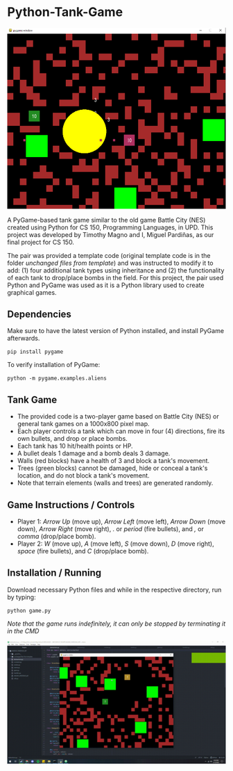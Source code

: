 # Python-Tank-Game
![alt text](https://github.com/mspardinas/Python-Tank-Game/blob/master/readme-images/tank-game.png)

A PyGame-based tank game similar to the old game Battle City (NES) created using Python for CS 150, Programming Languages, in UPD. This project was developed by Timothy Magno and I, Miguel Pardiñas, as our final project for CS 150.

The pair was provided a template code (original template code is in the folder *unchanged files from template*) and was instructed to modify it to add: (1) four additional tank types using inheritance and (2) the functionality of each tank to drop/place bombs in the field. For this project, the pair used Python and PyGame was used as it is a Python library used to create graphical games.

## Dependencies
Make sure to have the latest version of Python installed, and install PyGame afterwards.
```
pip install pygame
```
To verify installation of PyGame:
```
python -m pygame.examples.aliens
```

## Tank Game
- The provided code is a two-player game based on Battle City (NES) or general tank games on a 1000x800 pixel map.
- Each player controls a tank which can move in four (4) directions, fire its own bullets, and drop or place bombs.
- Each tank has 10 hit/health points or HP.
- A bullet deals 1 damage and a bomb deals 3 damage.
- Walls (red blocks) have a health of 3 and block a tank's movement.
- Trees (green blocks) cannot be damaged, hide or conceal a tank's location, and do not block a tank's movement.
- Note that terrain elements (walls and trees) are generated randomly.

## Game Instructions / Controls
- Player 1: *Arrow Up* (move up), *Arrow Left* (move left), *Arrow Down* (move down), *Arrow Right* (move right), *.* or *period* (fire bullets), and *,* or *comma* (drop/place bomb).
- Player 2: *W* (move up), *A* (move left), *S* (move down), *D* (move right), *space* (fire bullets), and *C* (drop/place bomb).

## Installation / Running
Download necessary Python files and while in the respective directory, run by typing:
```
python game.py
```
*Note that the game runs indefinitely, it can only be stopped by terminating it in the CMD*

![alt text](https://github.com/mspardinas/Python-Tank-Game/blob/master/readme-images/python-tanks-demo.gif)

